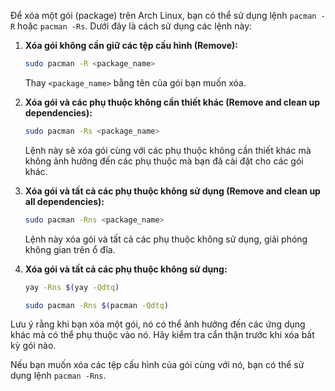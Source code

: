 Để xóa một gói (package) trên Arch Linux, bạn có thể sử dụng lệnh `pacman -R` hoặc `pacman -Rs`. Dưới đây là cách sử dụng các lệnh này:

1. **Xóa gói không cần giữ các tệp cấu hình (Remove):**
    ```bash
    sudo pacman -R <package_name>
    ```
    Thay `<package_name>` bằng tên của gói bạn muốn xóa.

2. **Xóa gói và các phụ thuộc không cần thiết khác (Remove and clean up dependencies):**
    ```bash
    sudo pacman -Rs <package_name>
    ```
    Lệnh này sẽ xóa gói cùng với các phụ thuộc không cần thiết khác mà không ảnh hưởng đến các phụ thuộc mà bạn đã cài đặt cho các gói khác.

3. **Xóa gói và tất cả các phụ thuộc không sử dụng (Remove and clean up all dependencies):**
    ```bash
    sudo pacman -Rns <package_name>
    ```
    Lệnh này xóa gói và tất cả các phụ thuộc không sử dụng, giải phóng không gian trên ổ đĩa.

4. **Xóa gói và tất cả các phụ thuộc không sử dụng:**
    ```bash
    yay -Rns $(yay -Qdtq)

    sudo pacman -Rns $(pacman -Qdtq)
    ```

Lưu ý rằng khi bạn xóa một gói, nó có thể ảnh hưởng đến các ứng dụng khác mà có thể phụ thuộc vào nó. Hãy kiểm tra cẩn thận trước khi xóa bất kỳ gói nào.

Nếu bạn muốn xóa các tệp cấu hình của gói cùng với nó, bạn có thể sử dụng lệnh `pacman -Rns`.
